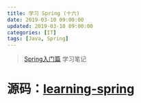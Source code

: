 ```yaml
---
title: 学习 Spring (十六) 
date: 2019-03-10 09:00:00
updated: 2019-03-10 09:00:00
categories: [IT]
tags: [Java, Spring]
---
```


> [Spring入门篇](https://www.imooc.com/learn/196) 学习笔记



# 源码：[learning-spring](https://github.com/VictorBu/learning-spring)
